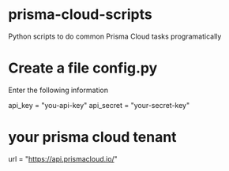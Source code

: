 # prisma-cloud-scripts
Python scripts to do common Prisma Cloud tasks programatically

# Create a file config.py

 Enter the following information 

api_key = "you-api-key"
api_secret = "your-secret-key"

# your prisma cloud tenant
url = "https://api.prismacloud.io/"
